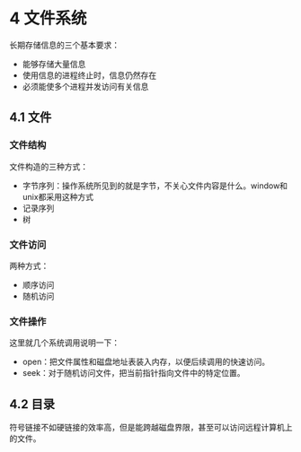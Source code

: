 # 4 文件系统

长期存储信息的三个基本要求：

- 能够存储大量信息
- 使用信息的进程终止时，信息仍然存在
- 必须能使多个进程并发访问有关信息

## 4.1 文件

### 文件结构

文件构造的三种方式：

- 字节序列：操作系统所见到的就是字节，不关心文件内容是什么。window和unix都采用这种方式
- 记录序列
- 树

### 文件访问

两种方式：

- 顺序访问
- 随机访问

### 文件操作

这里就几个系统调用说明一下：

- open：把文件属性和磁盘地址表装入内存，以便后续调用的快速访问。
- seek：对于随机访问文件，把当前指针指向文件中的特定位置。

## 4.2 目录

符号链接不如硬链接的效率高，但是能跨越磁盘界限，甚至可以访问远程计算机上的文件。
